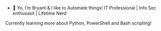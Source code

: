 - 👋 Yo, I’m Bryant & I like to Automate things!
IT Professional | Info Sec enthusasit | Lifetime Nerd

Currently learning more about Python, PowerShell and Bash scripting!

<!---
awfullyavg/awfullyavg is a ✨ special ✨ repository because its `README.md` (this file) appears on your GitHub profile.
You can click the Preview link to take a look at your changes.
--->
